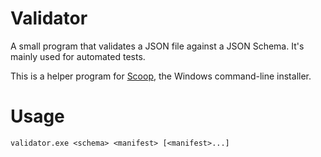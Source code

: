 # Validator

A small program that validates a JSON file against a JSON Schema. It's mainly used for automated tests.

This is a helper program for [Scoop](https://scoop.sh), the Windows command-line installer.

# Usage

```pwsh
validator.exe <schema> <manifest> [<manifest>...]
```
